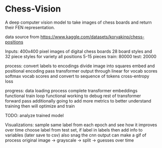 # Chess-Vision
A deep computer vision model to take images of chess boards and return their FEN representation.

data source from https://www.kaggle.com/datasets/koryakinp/chess-positions

Inputs: 400x400 pixel images of digital chess boards
        28 board styles and 32 piece styles for variety
        all positions 5-15 pieces
        train: 80000  test: 20000

process:
        convert labels to encodings
        divide image into squares
        embed and positional encoding
        pass transformer output through linear for vocab scores
        softmax vocab scores and convert to sequence of tokens
        cross-entropy loss 

progress:
        data loading process complete
        transformer embeddings functional
        train loop functional
        working to debug rest of transformer forward pass
                additionally going to add more metrics to better understand training
                then will optimize and train

TODO:
        analyze trained model

Visualizations:
        sample same label from each epoch and see how it improves over time
                choose label from test set, if label in labels then add info to variables (later save to csv)
                also snag the cnn output
        can make a gif of process
                original image -> grayscale -> split -> guesses over time